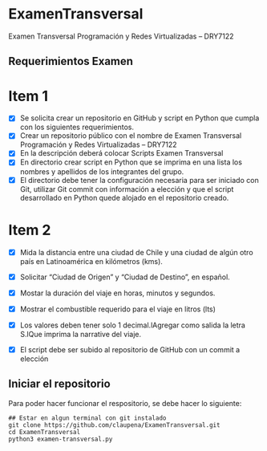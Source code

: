 # ExamenTransversal
Examen Transversal Programación y Redes Virtualizadas – DRY7122


## Requerimientos Examen ## 
#  Item 1

- [x] Se solicita crear un repositorio en GitHub y script en Python que cumpla con los siguientes requerimientos.
- [x] Crear un repositorio público con el nombre de Examen Transversal Programación y Redes Virtualizadas – DRY7122
- [x] En la descripción deberá colocar Scripts Examen Transversal
- [x] En directorio crear script en Python que se imprima en una lista los nombres y apellidos de los integrantes del grupo.
- [x] El directorio debe tener la configuración necesaria para ser iniciado con Git, utilizar Git commit con información a elección y que el script desarrollado en Python quede alojado en el repositorio creado.

# Item 2
- [x] Mida la distancia entre una ciudad de Chile y una ciudad de algún otro país en Latinoamérica en kilómetros (kms).
- [x] Solicitar “Ciudad de Origen” y “Ciudad de Destino”, en español.
- [x] Mostar la duración del viaje en horas, minutos y segundos.
- [x] Mostrar el combustible requerido para el viaje en litros (lts)
- [x] Los valores deben tener solo 1 decimal.lAgregar como salida la letra S.lQue imprima la narrative del viaje.
- [x] El script debe ser subido al repositorio de GitHub con un commit a elección


## Iniciar el repositorio

Para poder hacer funcionar el respositorio, se debe hacer lo siguiente:

```## Estar en algun terminal con git instalado``` \
```git clone https://github.com/claupena/ExamenTransversal.git``` \
```cd ExamenTransversal``` \
```python3 examen-transversal.py```









